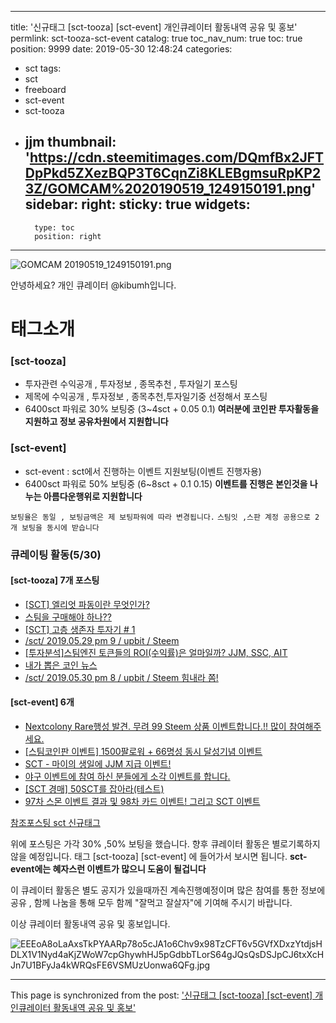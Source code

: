 
---
title: '신규태그 [sct-tooza] [sct-event] 개인큐레이터 활동내역 공유 및 홍보'
permlink: sct-tooza-sct-event
catalog: true
toc_nav_num: true
toc: true
position: 9999
date: 2019-05-30 12:48:24
categories:
- sct
tags:
- sct
- freeboard
- sct-event
- sct-tooza
- jjm
thumbnail: 'https://cdn.steemitimages.com/DQmfBx2JFTDpPkd5ZXezBQP3T6CqnZi8KLEBgmsuRpKP23Z/GOMCAM%2020190519_1249150191.png'
sidebar:
    right:
        sticky: true
widgets:
    -
        type: toc
        position: right
---


![GOMCAM 20190519_1249150191.png](https://cdn.steemitimages.com/DQmfBx2JFTDpPkd5ZXezBQP3T6CqnZi8KLEBgmsuRpKP23Z/GOMCAM%2020190519_1249150191.png)

안녕하세요? 개인 큐레이터 @kibumh입니다.


# 태그소개
### [sct-tooza] 
- 투자관련 수익공개 , 투자정보 , 종목추천 , 투자일기 포스팅
- 제목에 수익공개 , 투자정보 , 종목추천,투자일기중 선정해서 포스팅
- 6400sct 파워로 30% 보팅중
   (3~4sct + $0.05~$0.1)
**여러분에 코인판 투자활동을 지원하고 정보 공유차원에서 
   지원합니다**

### [sct-event] 
- sct-event : sct에서 진행하는 이벤트 지원보팅(이벤트 진행자용)
- 6400sct 파워로 50% 보팅중
  (6~8sct + $0.1~$0.15)
**이벤트를 진행은 본인것을 나누는 아름다운행위로 지원합니다**

`보팅율은 동일 , 보팅금액은 제 보팅파워에 따라 변경됩니다.` 
`스팀잇 ,스판 계정 공용으로 2개 보팅을 동시에 받습니다`


### 큐레이팅 활동(5/30)
#### [sct-tooza]  7개 포스팅
- [[SCT] 엘리엇 파동이란 무엇인가?](https://www.steemcoinpan.com/sct/@epitt925/6kwbv2-sct)
- [스팀을 구매해야 하나??](https://www.steemcoinpan.com/stc/@ldsklee/3mszo3)
- [[SCT] 고층 생존자 투자기 # 1]( https://www.steemcoinpan.com/sct/@noisysky/sct-1)
- [/sct/ 2019.05.29 pm 9 / upbit / Steem](https://www.steemcoinpan.com/sct/@nasuyoung/sct-2019-05-29-pm-9-upbit-steem)
- [[투자분석]스팀엔진 토큰들의 ROI(수익률)은 얼마일까? JJM, SSC, AIT](https://www.steemcoinpan.com/kr/@tkdgjs79/roi-jjm-ssc-ait)
- [내가 뽑은 코인 뉴스](https://www.steemcoinpan.com/sct/@ldsklee/w8dws)
- [/sct/ 2019.05.30 pm 8 / upbit / Steem 힘내라 쫌!](https://www.steemcoinpan.com/sct/@nasuyoung/sct-2019-05-30-pm-8-upbit-steem)

#### [sct-event] 6개 
- [Nextcolony Rare행성 발견. 무려 99 Steem 상품 이벤트합니다.!! 많이 참여해주세요.](https://www.steemcoinpan.com/sct/@zzings/nextcolony-rare-99-steem)
- [[스팀코인판 이벤트] 1500팔로워 + 66명성 동시 달성기념 이벤트](https://www.steemcoinpan.com/sct/@donekim/1500-66)
- [ SCT - 마이의 생일에 JJM 지급 이벤트!](https://www.steemcoinpan.com/sct/@maikuraki/sct-jjm)
- [야구 이벤트에 참여 하신 분들에게 소각 이벤트를 합니다.](https://www.steemcoinpan.com/sct/@banguri/6n6ef9)
- [[SCT 경매] 50SCT를 잡아라(테스트)](https://www.steemcoinpan.com/sct/@danbain/sct-50sct)
- [97차 스몬 이벤트 결과 및 98차 카드 이벤트! 그리고 SCT 이벤트](https://www.steemcoinpan.com/sct/@twinpapa/97-98-sct)

[참조포스팅 sct 신규태그](https://www.steemcoinpan.com/sct/@kibumh/sct-sct-tooza-stc-event)

위에 포스팅은 가각 30% ,50% 보팅을 했습니다.
향후 큐레이터 활동은 별로기록하지 않을 예정입니다.
태그  [sct-tooza]  [sct-event] 에 들어가서 보시면 됩니다.
**sct-event에는 혜자스런 이벤트가 많으니 도움이 될겁니다**

이 큐레이터 활동은 별도 공지가 있을때까진 계속진행예정이며
많은 참여를 통한 정보에 공유 , 함께 나눔을 통해 
모두 함께 "잘먹고 잘살자"에 기여해 주시기 바랍니다.

이상 큐레이터 활동내역 공유 및 홍보입니다. 

![EEEoA8oLaAxsTkPYAARp78o5cJA1o6Chv9x98TzCFT6v5GVfXDxzYtdjsHDLX1V1Nyd4aKjZWoW7cpGhywhHJ5pGdbbTLorS64gJQsQsDSJpCJ6txXcHJn7U1BFyJa4kWRQsFE6VSMUzUonwa6QFg.jpg](https://cdn.steemitimages.com/DQmcmfehBeR9ninhPoTKQBkcYRiLXxAY98atrMKPyxaKJ35/EEEoA8oLaAxsTkPYAARp78o5cJA1o6Chv9x98TzCFT6v5GVfXDxzYtdjsHDLX1V1Nyd4aKjZWoW7cpGhywhHJ5pGdbbTLorS64gJQsQsDSJpCJ6txXcHJn7U1BFyJa4kWRQsFE6VSMUzUonwa6QFg.jpg)

- - -

This page is synchronized from the post: ['신규태그 [sct-tooza] [sct-event] 개인큐레이터 활동내역 공유 및 홍보'](https://steemit.com/@kibumh/sct-tooza-sct-event)
